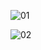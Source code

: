 ![01](https://github.com/BCNHostess/Campaigns/blob/main/11072022/Sevilla/01.jpeg?raw%3Dtrue)

![02](https://github.com/BCNHostess/Campaigns/blob/main/11072022/Sevilla/02.jpeg?raw%3Dtrue)
